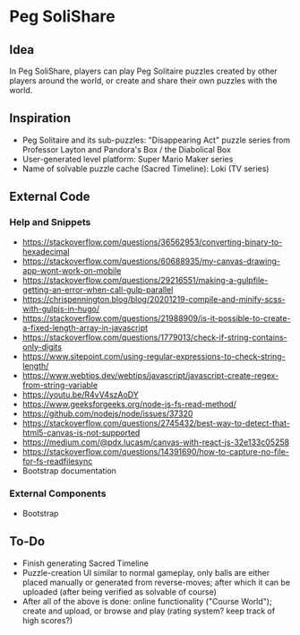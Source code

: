 # Peg SoliShare
## Idea
In Peg SoliShare, players can play Peg Solitaire puzzles created by other players around the world, or create and share their own puzzles with the world.
## Inspiration
- Peg Solitaire and its sub-puzzles: "Disappearing Act" puzzle series from Professor Layton and Pandora's Box / the Diabolical Box
- User-generated level platform: Super Mario Maker series
- Name of solvable puzzle cache (Sacred Timeline): Loki (TV series)
## External Code
### Help and Snippets
- https://stackoverflow.com/questions/36562953/converting-binary-to-hexadecimal
- https://stackoverflow.com/questions/60688935/my-canvas-drawing-app-wont-work-on-mobile
- https://stackoverflow.com/questions/29216551/making-a-gulpfile-getting-an-error-when-call-gulp-parallel
- https://chrispennington.blog/blog/20201219-compile-and-minify-scss-with-gulpjs-in-hugo/
- https://stackoverflow.com/questions/21988909/is-it-possible-to-create-a-fixed-length-array-in-javascript
- https://stackoverflow.com/questions/1779013/check-if-string-contains-only-digits
- https://www.sitepoint.com/using-regular-expressions-to-check-string-length/
- https://www.webtips.dev/webtips/javascript/javascript-create-regex-from-string-variable
- https://youtu.be/R4vV4szAoDY
- https://www.geeksforgeeks.org/node-js-fs-read-method/
- https://github.com/nodejs/node/issues/37320
- https://stackoverflow.com/questions/2745432/best-way-to-detect-that-html5-canvas-is-not-supported
- https://medium.com/@pdx.lucasm/canvas-with-react-js-32e133c05258
- https://stackoverflow.com/questions/14391690/how-to-capture-no-file-for-fs-readfilesync
- Bootstrap documentation
### External Components
- Bootstrap
## To-Do
- Finish generating Sacred Timeline
- Puzzle-creation UI similar to normal gameplay, only balls are either placed manually or generated from reverse-moves; after which it can be uploaded (after being verified as solvable of course)
- After all of the above is done: online functionality ("Course World"); create and upload, or browse and play (rating system? keep track of high scores?) 